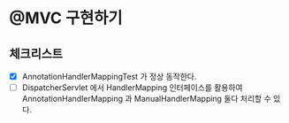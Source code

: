 # @MVC 구현하기

## 체크리스트

- [x] AnnotationHandlerMappingTest 가 정상 동작한다.
- [ ] DispatcherServlet 에서 HandlerMapping 인터페이스를 활용하여 AnnotationHandlerMapping 과 ManualHandlerMapping 둘다 처리할 수 있다.
